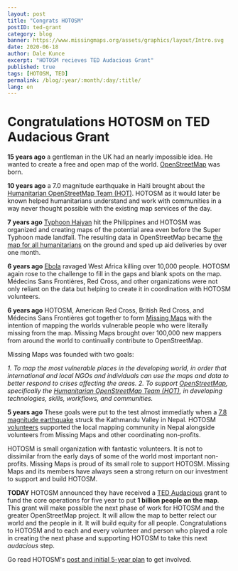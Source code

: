 ```yaml
---
layout: post
title: "Congrats HOTOSM"
postID: ted-grant
category: blog
banner: https://www.missingmaps.org/assets/graphics/layout/Intro.svg
date: 2020-06-18
author: Dale Kunce
excerpt: "HOTOSM recieves TED Audacious Grant"
published: true
tags: [HOTOSM, TED]
permalink: /blog/:year/:month/:day/:title/
lang: en
---
```


# Congratulations HOTOSM on TED Audacious Grant

**15 years ago** a gentleman in the UK had an nearly impossible idea. He wanted to create a free and open map of the world. [OpenStreetMap](http://openstreetmap.org/) was born.

**10 years ago** a 7.0 magnitude earthquake in Haiti brought about the  [Humanitarian OpenStreetMap Team (HOT)](http://hotosm.org/). HOTOSM as it would later be known helped humanitarians understand and work with communities in a way never thought possible with the existing map services of the day.

**7 years ago** [Typhoon Haiyan](https://wiki.openstreetmap.org/wiki/Typhoon_Haiyan) hit the Philippines and HOTOSM was organized and creating maps of the potential area even before the Super Typhoon made landfall. The resulting data in OpenStreetMap became [the map for all humanitarians](https://www.theatlantic.com/technology/archive/2013/11/how-online-mapmakers-are-helping-the-red-cross-save-lives-in-the-philippines/281366/) on the ground and sped up aid deliveries by over one month.

**6 years ago** [Ebola](https://wiki.openstreetmap.org/wiki/2014_West_Africa_Ebola_Response) ravaged West Africa killing over 10,000 people. HOTOSM again rose to the challenge to fill in the gaps and blank spots on the map. Médecins Sans Frontières, Red Cross, and other organizations were not only reliant on the data but helping to create it in coordination with HOTOSM volunteers.

**6 years ago** HOTOSM, American Red Cross, British Red Cross, and Médecins Sans Frontières got together to form [Missing Maps](https://missingmaps.org) with the intention of mapping the worlds vulnerable people who were literally missing from the map. Missing Maps brought over 100,000 new mappers from around the world to continually contribute to OpenStreetMap. 

Missing Maps was founded with two goals:

_1.  To map the most vulnerable places in the developing world, in order that international and local NGOs and individuals can use the maps and data to better respond to crises affecting the areas.
2.  To support  [OpenStreetMap](http://openstreetmap.org/), specifically the  [Humanitarian OpenStreetMap Team (HOT)](http://hotosm.org/), in developing technologies, skills, workflows, and communities._

**5 years ago** These goals were put to the test almost immediatly when a [7.8 magnitude earthquake](https://wiki.openstreetmap.org/wiki/2015_Nepal_earthquake) struck the Kathmandu Valley in Nepal. HOTOSM [volunteers](https://www.wired.co.uk/article/mapping-nepal-after-the-earthquake) supported the local mapping community in Nepal alongside volunteers from Missing Maps and other coordinating non-profits. 

HOTOSM is small organization with fantastic volunteers. It is not to dissimilar from the early days of some of the world most important non-profits. Missing Maps is proud of its small role to support HOTOSM. Missing Maps and its members have always seen a strong return on our investment to support and build HOTOSM. 

**TODAY** HOTOSM announced they have received a [TED Audacious](https://audaciousproject.org/ideas/2020/humanitarian-openstreetmap-team) grant to fund the core operations for five year to put **1 billion people on the map**. This grant will make possible the next phase of work for HOTOSM and the greater OpenStreetMap project. It will allow the map to better relect our world and the people in it. It will build equity for all people. Congratulations to HOTOSM and to each and every volunteer and person who played a role in creating the next phase and supporting HOTOSM to take this next *audacious* step.

Go read HOTOSM's [post and initial 5-year plan](https://www.hotosm.org/projects/audacious/) to get involved.

